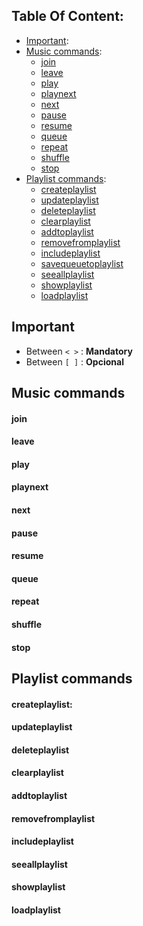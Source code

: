 ## Table Of Content:
* [Important](#important):
* [Music commands](#music-commands):
    * [join](#join)              
    * [leave](#leave)
    * [play](#play)
    * [playnext](#playnext)            
    * [next](#next)               
    * [pause](#pause)                       
    * [resume](#resume)              
    * [queue](#queue)               
    * [repeat](#repeat)              
    * [shuffle](#shuffle)                        
    * [stop](#stop) 
* [Playlist commands](#playlist-commands):
    * [createplaylist](#createplaylist)
    * [updateplaylist](#updateplaylist)
    * [deleteplaylist](#deleteplaylist)      
    * [clearplaylist](#clearplaylist)       
    * [addtoplaylist](#addtoplaylist)       
    * [removefromplaylist](#removefromplaylist)  
    * [includeplaylist](#includeplaylist)     
    * [savequeuetoplaylist](#savequeuetoplaylist) 
    * [seeallplaylist](#seeallplaylist)      
    * [showplaylist](#showplaylist)        
    * [loadplaylist](#loadplaylist)        

## Important
* Between `< >` : **Mandatory**
* Between `[ ]` : **Opcional**


## Music commands

#### join
#### leave
#### play
#### playnext
#### next
#### pause
#### resume
#### queue
#### repeat
#### shuffle
#### stop

## Playlist commands

#### createplaylist:
#### updateplaylist
#### deleteplaylist
#### clearplaylist
#### addtoplaylist
#### removefromplaylist
#### includeplaylist
#### seeallplaylist
#### showplaylist
#### loadplaylist
